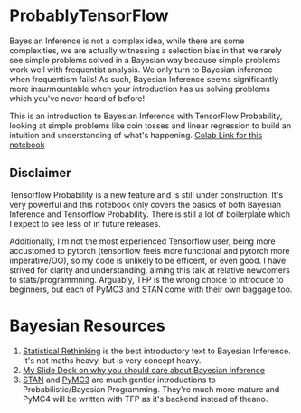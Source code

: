 # ProbablyTensorFlow

Bayesian Inference is not a complex idea, while there are some complexities, we are actually witnessing a selection bias in that we rarely see simple problems solved in a Bayesian way because simple problems work well with frequentist analysis.  We only turn to Bayesian inference when frequentism fails! As such, Bayesian Inference seems significantly more insurmountable when your introduction has us solving problems which you've never heard of before!

This is an introduction to Bayesian Inference with TensorFlow Probability, looking at simple problems like coin tosses and linear regression to build an intuition and understanding of what's happening. [Colab Link for this notebook](https://colab.research.google.com/github/nayyarv/ProbablyTensorFlow/blob/master/Bayesian_and_TFP_intro.ipynb)

## Disclaimer 

Tensorflow Probability is a new feature and is still under construction. It's very powerful and this notebook only covers the basics of both Bayesian Inference and Tensorflow Probability. There is still a lot of boilerplate which I expect to see less of in future releases. 

Additionally, I'm not the most experienced Tensorflow user, being more accustomed to pytorch (tensorflow feels more functional and pytorch more imperative/OO), so my code is unlikely to be efficent, or even good. I have strived for clarity and understanding, aiming this talk at relative newcomers to stats/programmning. Arguably, TFP is the wrong choice to introduce to beginners, but each of PyMC3 and STAN come with their own baggage too.


# Bayesian Resources

1. [Statistical Rethinking](https://xcelab.net/rm/statistical-rethinking/) is the best introductory text to Bayesian Inference. It's not maths heavy, but is very concept heavy.
2. [My Slide Deck on why you should care about Bayesian Inference](https://docs.google.com/presentation/d/e/2PACX-1vQMBGmSZA2GPuMWNz2Wt9UQAN4rGkU0kpfiTJMN-A4ra4-LRPGQIoDtEVvyTFbe5Ntytcx5D73QlAtv/pub?start=false&loop=false&delayms=3000)
3. [STAN](https://mc-stan.org/docs/2_18/stan-users-guide/index.html) and [PyMC3](https://docs.pymc.io/notebooks/api_quickstart.html) are much gentler introductions to Probabilistic/Bayesian Programming. They're much more mature and PyMC4 will be written with TFP as it's backend instead of theano.

